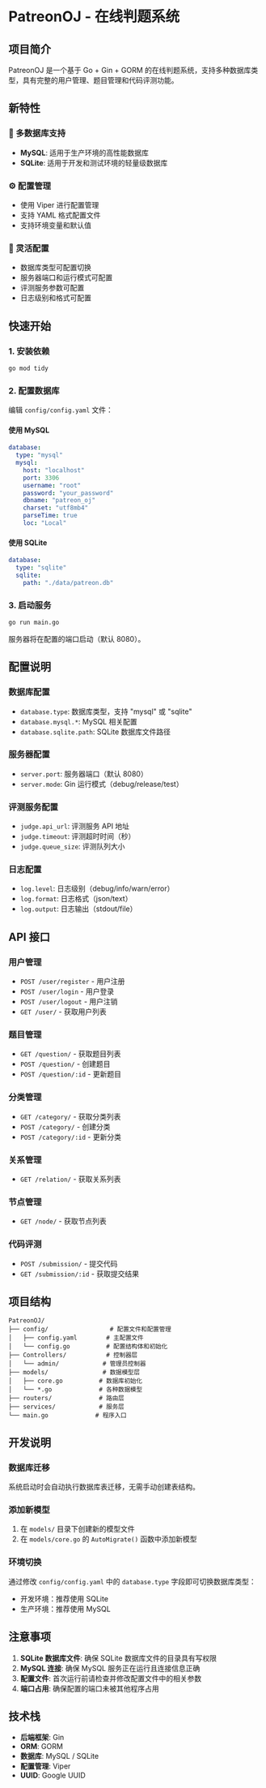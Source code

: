 # PatreonOJ - 在线判题系统

## 项目简介

PatreonOJ 是一个基于 Go + Gin + GORM 的在线判题系统，支持多种数据库类型，具有完整的用户管理、题目管理和代码评测功能。

## 新特性

### 🎯 多数据库支持
- **MySQL**: 适用于生产环境的高性能数据库
- **SQLite**: 适用于开发和测试环境的轻量级数据库

### ⚙️ 配置管理
- 使用 Viper 进行配置管理
- 支持 YAML 格式配置文件
- 支持环境变量和默认值

### 🔧 灵活配置
- 数据库类型可配置切换
- 服务器端口和运行模式可配置
- 评测服务参数可配置
- 日志级别和格式可配置

## 快速开始

### 1. 安装依赖

```bash
go mod tidy
```

### 2. 配置数据库

编辑 `config/config.yaml` 文件：

#### 使用 MySQL
```yaml
database:
  type: "mysql"
  mysql:
    host: "localhost"
    port: 3306
    username: "root"
    password: "your_password"
    dbname: "patreon_oj"
    charset: "utf8mb4"
    parseTime: true
    loc: "Local"
```

#### 使用 SQLite
```yaml
database:
  type: "sqlite"
  sqlite:
    path: "./data/patreon.db"
```

### 3. 启动服务

```bash
go run main.go
```

服务器将在配置的端口启动（默认 8080）。

## 配置说明

### 数据库配置
- `database.type`: 数据库类型，支持 "mysql" 或 "sqlite"
- `database.mysql.*`: MySQL 相关配置
- `database.sqlite.path`: SQLite 数据库文件路径

### 服务器配置
- `server.port`: 服务器端口（默认 8080）
- `server.mode`: Gin 运行模式（debug/release/test）

### 评测服务配置
- `judge.api_url`: 评测服务 API 地址
- `judge.timeout`: 评测超时时间（秒）
- `judge.queue_size`: 评测队列大小

### 日志配置
- `log.level`: 日志级别（debug/info/warn/error）
- `log.format`: 日志格式（json/text）
- `log.output`: 日志输出（stdout/file）

## API 接口

### 用户管理
- `POST /user/register` - 用户注册
- `POST /user/login` - 用户登录
- `POST /user/logout` - 用户注销
- `GET /user/` - 获取用户列表

### 题目管理
- `GET /question/` - 获取题目列表
- `POST /question/` - 创建题目
- `POST /question/:id` - 更新题目

### 分类管理
- `GET /category/` - 获取分类列表
- `POST /category/` - 创建分类
- `POST /category/:id` - 更新分类

### 关系管理
- `GET /relation/` - 获取关系列表

### 节点管理
- `GET /node/` - 获取节点列表

### 代码评测
- `POST /submission/` - 提交代码
- `GET /submission/:id` - 获取提交结果

## 项目结构

```
PatreonOJ/
├── config/                 # 配置文件和配置管理
│   ├── config.yaml        # 主配置文件
│   └── config.go          # 配置结构体和初始化
├── Controllers/           # 控制器层
│   └── admin/            # 管理员控制器
├── models/               # 数据模型层
│   ├── core.go          # 数据库初始化
│   └── *.go             # 各种数据模型
├── routers/             # 路由层
├── services/            # 服务层
└── main.go             # 程序入口
```

## 开发说明

### 数据库迁移
系统启动时会自动执行数据库表迁移，无需手动创建表结构。

### 添加新模型
1. 在 `models/` 目录下创建新的模型文件
2. 在 `models/core.go` 的 `AutoMigrate()` 函数中添加新模型

### 环境切换
通过修改 `config/config.yaml` 中的 `database.type` 字段即可切换数据库类型：
- 开发环境：推荐使用 SQLite
- 生产环境：推荐使用 MySQL

## 注意事项

1. **SQLite 数据库文件**: 确保 SQLite 数据库文件的目录具有写权限
2. **MySQL 连接**: 确保 MySQL 服务正在运行且连接信息正确
3. **配置文件**: 首次运行前请检查并修改配置文件中的相关参数
4. **端口占用**: 确保配置的端口未被其他程序占用

## 技术栈

- **后端框架**: Gin
- **ORM**: GORM
- **数据库**: MySQL / SQLite
- **配置管理**: Viper
- **UUID**: Google UUID
